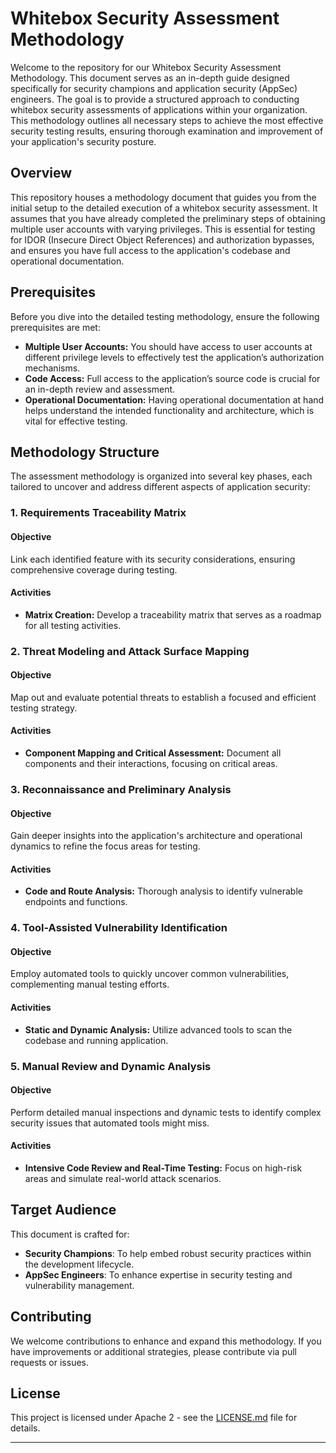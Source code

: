 # Whitebox Security Assessment Methodology

Welcome to the repository for our Whitebox Security Assessment Methodology. This document serves as an in-depth guide designed specifically for security champions and application security (AppSec) engineers. The goal is to provide a structured approach to conducting whitebox security assessments of applications within your organization. This methodology outlines all necessary steps to achieve the most effective security testing results, ensuring thorough examination and improvement of your application's security posture.

## Overview

This repository houses a methodology document that guides you from the initial setup to the detailed execution of a whitebox security assessment. It assumes that you have already completed the preliminary steps of obtaining multiple user accounts with varying privileges. This is essential for testing for IDOR (Insecure Direct Object References) and authorization bypasses, and ensures you have full access to the application's codebase and operational documentation.

## Prerequisites

Before you dive into the detailed testing methodology, ensure the following prerequisites are met:
- **Multiple User Accounts:** You should have access to user accounts at different privilege levels to effectively test the application’s authorization mechanisms.
- **Code Access:** Full access to the application’s source code is crucial for an in-depth review and assessment.
- **Operational Documentation:** Having operational documentation at hand helps understand the intended functionality and architecture, which is vital for effective testing.

## Methodology Structure

The assessment methodology is organized into several key phases, each tailored to uncover and address different aspects of application security:

### 1. **Requirements Traceability Matrix**
#### Objective
Link each identified feature with its security considerations, ensuring comprehensive coverage during testing.
#### Activities
- **Matrix Creation:** Develop a traceability matrix that serves as a roadmap for all testing activities.

### 2. **Threat Modeling and Attack Surface Mapping**
#### Objective
Map out and evaluate potential threats to establish a focused and efficient testing strategy.
#### Activities
- **Component Mapping and Critical Assessment:** Document all components and their interactions, focusing on critical areas.

### 3. **Reconnaissance and Preliminary Analysis**
#### Objective
Gain deeper insights into the application's architecture and operational dynamics to refine the focus areas for testing.
#### Activities
- **Code and Route Analysis:** Thorough analysis to identify vulnerable endpoints and functions.

### 4. **Tool-Assisted Vulnerability Identification**
#### Objective
Employ automated tools to quickly uncover common vulnerabilities, complementing manual testing efforts.
#### Activities
- **Static and Dynamic Analysis:** Utilize advanced tools to scan the codebase and running application.

### 5. **Manual Review and Dynamic Analysis**
#### Objective
Perform detailed manual inspections and dynamic tests to identify complex security issues that automated tools might miss.
#### Activities
- **Intensive Code Review and Real-Time Testing:** Focus on high-risk areas and simulate real-world attack scenarios.

## Target Audience

This document is crafted for:
- **Security Champions**: To help embed robust security practices within the development lifecycle.
- **AppSec Engineers**: To enhance expertise in security testing and vulnerability management.

## Contributing

We welcome contributions to enhance and expand this methodology. If you have improvements or additional strategies, please contribute via pull requests or issues.

## License

This project is licensed under Apache 2 - see the [LICENSE.md](LICENSE) file for details.

---
